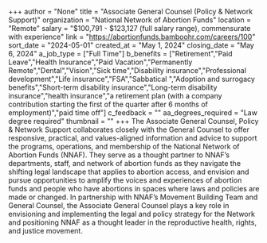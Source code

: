 +++
author = "None"
title = "Associate General Counsel (Policy & Network Support)"
organization = "National Network of Abortion Funds"
location = "Remote"
salary = "$100,791 - $123,127 (full salary range), commensurate with experience"
link = "https://abortionfunds.bamboohr.com/careers/100"
sort_date = "2024-05-01"
created_at = "May 1, 2024"
closing_date = "May 6, 2024"
a_job_type = ["Full Time"]
b_benefits = ["Retirement","Paid Leave","Health Insurance","Paid Vacation","Permanently Remote","Dental","Vision","Sick time","Disability insurance","Professional development","Life insurance","FSA","Sabbatical ","Adoption and surrogacy benefits","Short-term disability insurance","Long-term disability insurance","health insurance","a retirement plan (with a company contribution starting the first of the quarter after 6 months of employment)","paid time off"]
c_feedback = ""
aa_degrees_required = "Law degree required"
thumbnail = ""
+++
The Associate General Counsel, Policy & Network Support collaborates closely with the General Counsel to offer responsive, practical, and values-aligned information and advice to support the programs, operations, and membership of the National Network of Abortion Funds (NNAF). They serve as a thought partner to NNAF’s departments, staff, and network of abortion funds as they navigate the shifting legal landscape that applies to abortion access, and envision and pursue opportunities to amplify the voices and experiences of abortion funds and people who have abortions in spaces where laws and policies are made or changed. In partnership with NNAF’s Movement Building Team and General Counsel, the Associate General Counsel plays a key role in envisioning and implementing the legal and policy strategy for the Network and positioning NNAF as a thought leader in the reproductive health, rights, and justice movement.